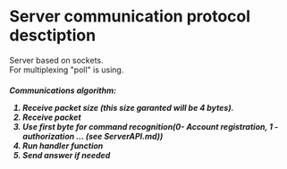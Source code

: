 # Server communication protocol desctiption

Server based on sockets.<br>For multiplexing "poll" is using. <br><h5> Communications algorithm: <br>
1. Receive packet size (this size garanted will be 4 bytes). <br>
2. Receive packet <br>
3. Use first byte for command recognition(0- Account registration, 1 - authorization ... (see ServerAPI.md)) <br>
4. Run handler function <br>
5. Send answer if needed <br>
</h5>

